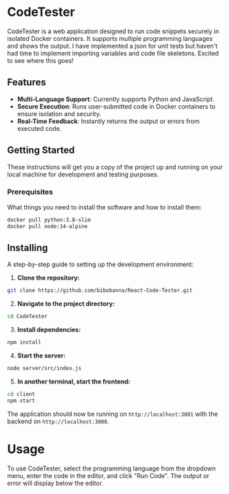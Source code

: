 # CodeTester

CodeTester is a web application designed to run code snippets securely in isolated Docker containers. It supports multiple programming languages and shows the output. I have implemented a json for unit tests but haven't had time to implement importing variables and code file skeletons. Excited to see where this goes!

## Features

- **Multi-Language Support**: Currently supports Python and JavaScript.
- **Secure Execution**: Runs user-submitted code in Docker containers to ensure isolation and security.
- **Real-Time Feedback**: Instantly returns the output or errors from executed code.

## Getting Started

These instructions will get you a copy of the project up and running on your local machine for development and testing purposes.

### Prerequisites

What things you need to install the software and how to install them:

```bash
docker pull python:3.8-slim
docker pull node:14-alpine
```

## Installing

A step-by-step guide to setting up the development environment:

1. **Clone the repository:**
```bash
git clone https://github.com/bibobanna/React-Code-Tester.git
```
2. **Navigate to the project directory:**
```bash
cd CodeTester
```
3. **Install dependencies:**
```bash
npm install
```
4. **Start the server:**
```bash
node server/src/index.js
```
5. **In another terminal, start the frontend:**
```bash
cd client
npm start
```

The application should now be running on `http://localhost:3001` with the backend on `http://localhost:3000`.

# Usage
To use CodeTester, select the programming language from the dropdown menu, enter the code in the editor, and click "Run Code". The output or error will display below the editor.

